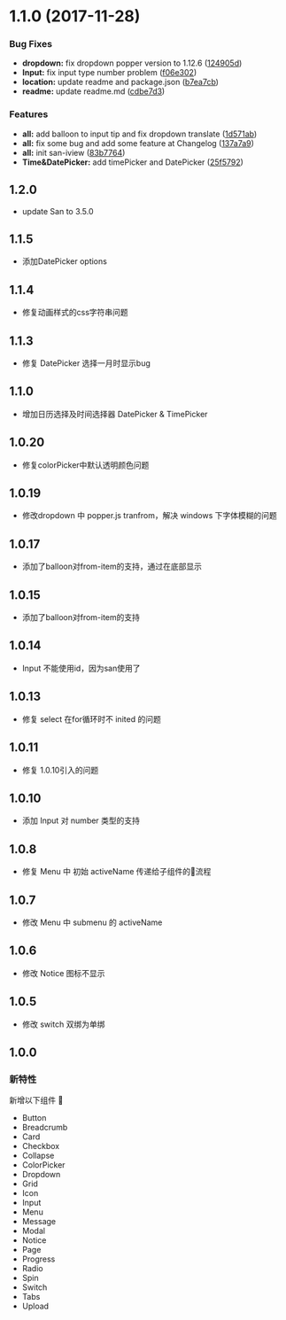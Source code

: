 <a name="1.1.0"></a>
# 1.1.0 (2017-11-28)


### Bug Fixes

* **dropdown:** fix dropdown popper version to 1.12.6 ([124905d](https://github.com/zhanfang/san-iview/commit/124905d))
* **Input:** fix input type number problem ([f06e302](https://github.com/zhanfang/san-iview/commit/f06e302))
* **location:** update readme and package.json ([b7ea7cb](https://github.com/zhanfang/san-iview/commit/b7ea7cb))
* **readme:** update readme.md ([cdbe7d3](https://github.com/zhanfang/san-iview/commit/cdbe7d3))


### Features

* **all:** add balloon to input tip and fix dropdown translate ([1d571ab](https://github.com/zhanfang/san-iview/commit/1d571ab))
* **all:** fix some bug and add some feature at Changelog ([137a7a9](https://github.com/zhanfang/san-iview/commit/137a7a9))
* **all:** init san-iview ([83b7764](https://github.com/zhanfang/san-iview/commit/83b7764))
* **Time&DatePicker:** add timePicker and DatePicker ([25f5792](https://github.com/zhanfang/san-iview/commit/25f5792))

## 1.2.0
- update San to 3.5.0

## 1.1.5
- 添加DatePicker options

## 1.1.4
- 修复动画样式的css字符串问题

## 1.1.3
- 修复 DatePicker 选择一月时显示bug

## 1.1.0
- 增加日历选择及时间选择器 DatePicker & TimePicker

## 1.0.20
- 修复colorPicker中默认透明颜色问题

## 1.0.19
- 修改dropdown 中 popper.js tranfrom，解决 windows 下字体模糊的问题

## 1.0.17
- 添加了balloon对from-item的支持，通过在底部显示

## 1.0.15
- 添加了balloon对from-item的支持

## 1.0.14
- Input 不能使用id，因为san使用了

## 1.0.13
- 修复 select 在for循环时不 inited 的问题

## 1.0.11
- 修复 1.0.10引入的问题

## 1.0.10
- 添加 Input 对 number 类型的支持

## 1.0.8
- 修复 Menu 中 初始 activeName 传递给子组件的流程

## 1.0.7
- 修改 Menu 中 submenu 的 activeName

## 1.0.6
- 修改 Notice 图标不显示

## 1.0.5
- 修改 switch 双绑为单绑

## 1.0.0
### 新特性

新增以下组件

- Button
- Breadcrumb
- Card
- Checkbox
- Collapse
- ColorPicker
- Dropdown
- Grid
- Icon
- Input
- Menu
- Message
- Modal
- Notice
- Page
- Progress
- Radio
- Spin
- Switch
- Tabs
- Upload

